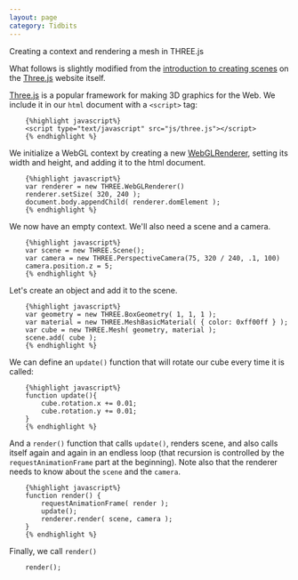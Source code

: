 ```yaml
---
layout: page
category: Tidbits
---
```


Creating a context and rendering a mesh in THREE.js

<script type="text/javascript" src = "{{site.baseurl}}/js/ext/three.js"></script>

What follows is slightly modified from the [introduction to creating scenes](http://threejs.org/docs/index.html#Manual/Introduction/Creating_a_scene) on the [Three.js](http://threejs.org/) website itself. 

[Three.js](http://threejs.org/) is a popular framework for making 3D graphics for the Web.  We include it in our `html` document with a `<script>` tag:

		{%highlight javascript%}
		<script type="text/javascript" src="js/three.js"></script>
		{% endhighlight %}

We initialize a WebGL context by creating a new [WebGLRenderer](http://threejs.org/docs/index.html#Reference/Renderers/WebGLRenderer), setting its width and height, and adding it to the html document.

		{%highlight javascript%}
		var renderer = new THREE.WebGLRenderer()
		renderer.setSize( 320, 240 );
		document.body.appendChild( renderer.domElement );
		{% endhighlight %}


We now have an empty context.  We'll also need a scene and a camera.

		{%highlight javascript%}
		var scene = new THREE.Scene();
		var camera = new THREE.PerspectiveCamera(75, 320 / 240, .1, 100)
		camera.position.z = 5;
		{% endhighlight %}

Let's create an object and add it to the scene.

		{%highlight javascript%}
		var geometry = new THREE.BoxGeometry( 1, 1, 1 );
		var material = new THREE.MeshBasicMaterial( { color: 0xff00ff } );
		var cube = new THREE.Mesh( geometry, material );
		scene.add( cube );
		{% endhighlight %}

We can define an `update()` function that will rotate our cube every time it is called:

		{%highlight javascript%}
		function update(){
			cube.rotation.x += 0.01;
			cube.rotation.y += 0.01;
		}
		{% endhighlight %}

And a `render()` function that calls `update()`, renders scene, and also calls itself again and again in an
endless loop (that recursion is controlled by the `requestAnimationFrame` part at the beginning).  Note also that the renderer needs to know about the `scene` and the `camera`.

		{%highlight javascript%}
		function render() {
			requestAnimationFrame( render );
			update();	
			renderer.render( scene, camera );
		}
		{% endhighlight %}

Finally, we call `render()`

		render();

<script> 

// //Context
var renderer = new THREE.WebGLRenderer();
renderer.setSize( 320, 240 );;
renderer.domElement.style.border = "thin solid #113355";//"textAlign = "center";
var rdiv = document.createElement("div"); //create a div
rdiv.style.textAlign = 'center';
rdiv.appendChild( renderer.domElement );
document.body.appendChild(rdiv);

//Scene
var scene = new THREE.Scene();
var camera = new THREE.PerspectiveCamera(75, 320 / 240, .1, 100)
camera.position.z = 5;

// //Object
var geometry = new THREE.BoxGeometry( 1, 1, 1 );
var material = new THREE.MeshBasicMaterial( { color: 0xff00ff } );
var cube = new THREE.Mesh( geometry, material );
scene.add( cube );


//Update Loop
function update(){
	cube.rotation.x += 0.01;
	cube.rotation.y += 0.01;
}

//Recursive Render Loop
function render() {
	requestAnimationFrame( render );
	update();	
	renderer.render( scene, camera );
}
render();

</script>